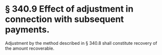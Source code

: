 # § 340.9   Effect of adjustment in connection with subsequent payments.

Adjustment by the method described in § 340.8 shall constitute recovery of the amount recoverable.




